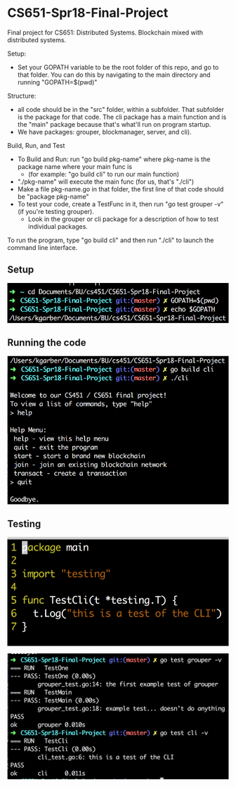 # CS651-Spr18-Final-Project
Final project for CS651: Distributed Systems. Blockchain mixed with distributed systems.

Setup:

* Set your GOPATH variable to be the root folder of this repo, and go to that folder. You can do this by navigating to the main directory and running "GOPATH=\$(pwd)"

Structure:

* all code should be in the "src" folder, within a subfolder. That subfolder is the package for that code. The cli package has a main function and is the "main" package because that's what'll run on program startup.
* We have packages: grouper, blockmanager, server, and cli).

Build, Run, and Test

* To Build and Run: run "go build pkg-name" where pkg-name is the package name where your main func is 
  * (for example: "go build cli" to run our main function)
* "./pkg-name" will execute the main func (for us, that's "./cli")
* Make a file pkg-name.go in that folder, the first line of that code should be "package pkg-name"
* To test your code, create a TestFunc in it, then run "go test grouper -v" (if you're testing grouper). 
  * Look in the grouper or cli package for a description of how to test individual packages.

To run the program, type "go build cli" and then run "./cli" to launch the command line interface.

## Setup

![](imgs/setup.png)

## Running the code

![](imgs/running.png)

## Testing

![](imgs/testcode.png)

![](imgs/testing.png)

